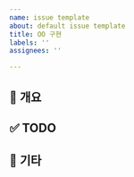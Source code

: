 ```yaml
---
name: issue template
about: default issue template
title: OO 구현
labels: ''
assignees: ''

---
```


## 📝 개요


## ✅ TODO


## 💬 기타
